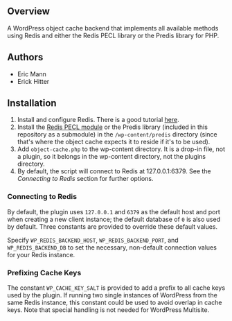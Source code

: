 ## Overview

A WordPress object cache backend that implements all available methods using Redis and either the Redis PECL library or the Predis library for PHP.

## Authors

* Eric Mann
* Erick Hitter

## Installation
1. Install and configure Redis. There is a good tutorial [here](http://www.saltwebsites.com/2012/install-redis-245-service-centos-6).
2. Install the [Redis PECL module](http://pecl.php.net/package/redis) or the Predis library (included in this repository as a submodule) in the `/wp-content/predis` directory (since that's where the object cache expects it to reside if it's to be used).
3. Add `object-cache.php` to the wp-content directory. It is a drop-in file, not a plugin, so it belongs in the wp-content directory, not the plugins directory.
4. By default, the script will connect to Redis at 127.0.0.1:6379. See the *Connecting to Redis* section for further options.

### Connecting to Redis ###

By default, the plugin uses `127.0.0.1` and `6379` as the default host and port when creating a new client
instance; the default database of `0` is also used by default. Three constants are provided to override these default values.

Specify `WP_REDIS_BACKEND_HOST`, `WP_REDIS_BACKEND_PORT`, and `WP_REDIS_BACKEND_DB` to set the necessary, non-default connection values for your Redis instance.

### Prefixing Cache Keys ###
The constant `WP_CACHE_KEY_SALT` is provided to add a prefix to all cache keys used by the plugin. If running two single instances of WordPress from the same Redis instance, this constant could be used to avoid overlap in cache keys. Note that special handling is not needed for WordPress Multisite.
